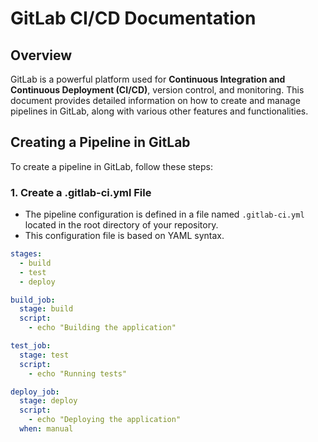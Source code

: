 # GitLab CI/CD Documentation

## Overview

GitLab is a powerful platform used for **Continuous Integration and Continuous Deployment (CI/CD)**, version control, and monitoring. This document provides detailed information on how to create and manage pipelines in GitLab, along with various other features and functionalities.

## Creating a Pipeline in GitLab

To create a pipeline in GitLab, follow these steps:

### 1. Create a .gitlab-ci.yml File
- The pipeline configuration is defined in a file named `.gitlab-ci.yml` located in the root directory of your repository.
- This configuration file is based on YAML syntax.

```yaml
stages:
  - build
  - test
  - deploy

build_job:
  stage: build
  script:
    - echo "Building the application"

test_job:
  stage: test
  script:
    - echo "Running tests"

deploy_job:
  stage: deploy
  script:
    - echo "Deploying the application"
  when: manual
